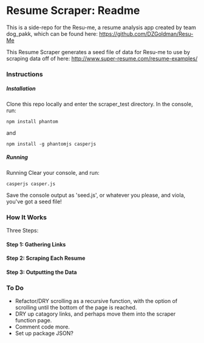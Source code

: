 # Resume Scraper: Readme

This is a side-repo for the Resu-me, a resume analysis app created by team dog_pakk, which can be found here:
https://github.com/DZGoldman/Resu-Me

This Resume Scraper generates a seed file of data for Resu-me to use by scraping data off of here:
http://www.super-resume.com/resume-examples/  

###  Instructions

##### Installation
Clone this repo locally and enter the scraper_test directory.
In the console, run:
```console
npm install phantom
```
and
```console
npm install -g phantomjs casperjs
```

##### Running
Running
Clear your console, and  run:
```console
casperjs casper.js
```
Save the console output as 'seed.js', or whatever you please, and viola, you've got a seed file!

### How It Works

Three Steps:

#### Step 1: Gathering Links

#### Step 2: Scraping Each Resume

#### Step 3: Outputting the Data


### To Do
- Refactor/DRY scrolling as a recursive function, with the option of scrolling until the bottom of the page is reached.
- DRY up catagory links, and perhaps move them into the scraper function page.
- Comment code more.
- Set up package JSON?
